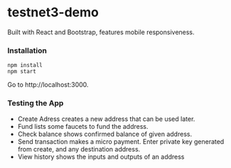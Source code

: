 # testnet3-demo

Built with React and Bootstrap, features mobile responsiveness.

### Installation

```
npm install
npm start
```
Go to http://localhost:3000.

### Testing the App
* Create Adress creates a new address that can be used later.
* Fund lists some faucets to fund the address.
* Check balance shows confirmed balance of given address.
* Send transaction makes a micro payment. Enter private key generated from create, and any destination address.
* View history shows the inputs and outputs of an address
